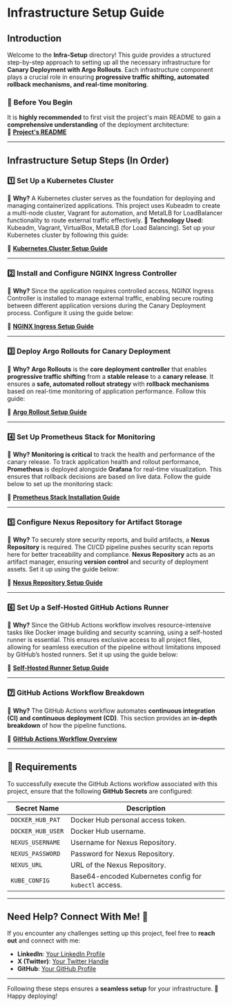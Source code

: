 # Infrastructure Setup Guide

## Introduction
Welcome to the **Infra-Setup** directory! This guide provides a structured step-by-step approach to setting up all the necessary infrastructure for **Canary Deployment with Argo Rollouts**. Each infrastructure component plays a crucial role in ensuring **progressive traffic shifting, automated rollback mechanisms, and real-time monitoring**.

### 📌 **Before You Begin**
It is **highly recommended** to first visit the project's main README to gain a **comprehensive understanding** of the deployment architecture:  
📖 [**Project's README**](https://github.com/Godfrey22152/Canary-Deployment-with-Argo-Rollout/blob/main/README.md)

---

## **Infrastructure Setup Steps (In Order)**

### 1️⃣ **Set Up a Kubernetes Cluster**
📌 **Why?** A Kubernetes cluster serves as the foundation for deploying and managing containerized applications. This project uses Kubeadm to create a multi-node cluster, Vagrant for automation, and MetalLB for LoadBalancer functionality to route external traffic effectively.
🚀 **Technology Used:** Kubeadm, Vagrant, VirtualBox, MetalLB (for Load Balancing). Set up your Kubernetes cluster by following this guide:  

🔗 **[Kubernetes Cluster Setup Guide](https://github.com/Godfrey22152/multi-node-k8s-setup-with-Vagrant-Kubeadm-and-MetalLB)**  

---

### 2️⃣ **Install and Configure NGINX Ingress Controller**
📌 **Why?** Since the application requires controlled access, NGINX Ingress Controller is installed to manage external traffic, enabling secure routing between different application versions during the Canary Deployment process. Configure it using the guide below:

🔗 **[NGINX Ingress Setup Guide](https://github.com/Godfrey22152/Canary-Deployment-with-Argo-Rollout/blob/main/Infra-Setup/Ingress-Nginx.md)**  

---

### 3️⃣ **Deploy Argo Rollouts for Canary Deployment**
📌 **Why?** **Argo Rollouts** is the **core deployment controller** that enables **progressive traffic shifting** from a **stable release** to a **canary release**. It ensures a **safe, automated rollout strategy** with **rollback mechanisms** based on real-time monitoring of application performance. Follow this guide:  

🔗 **[Argo Rollout Setup Guide](https://github.com/Godfrey22152/Canary-Deployment-with-Argo-Rollout/blob/main/Infra-Setup/argo-rollout-setup/argo-rollout.md)**  

---

### 4️⃣ **Set Up Prometheus Stack for Monitoring**
📌 **Why?** **Monitoring is critical** to track the health and performance of the canary release. To track application health and rollout performance, **Prometheus** is deployed alongside **Grafana** for real-time visualization. This ensures that rollback decisions are based on live data. Follow the guide below to set up the monitoring stack:

🔗 **[Prometheus Stack Installation Guide](https://github.com/Godfrey22152/Canary-Deployment-with-Argo-Rollout/blob/main/Infra-Setup/monitoring-setup/Prometheus_Stack_Installation.md)**  

---

### 5️⃣ **Configure Nexus Repository for Artifact Storage**
📌 **Why?** To securely store security reports, and build artifacts, a **Nexus Repository** is required. The CI/CD pipeline pushes security scan reports here for better traceability and compliance. 
**Nexus Repository** acts as an artifact manager, ensuring **version control** and security of deployment assets. Set it up using the guide below:  

🔗 **[Nexus Repository Setup Guide](https://github.com/Godfrey22152/Canary-Deployment-with-Argo-Rollout/blob/main/Infra-Setup/Nexus-Artifacts-server.md)**  

---

### 6️⃣ **Set Up a Self-Hosted GitHub Actions Runner**
📌 **Why?** Since the GitHub Actions workflow involves resource-intensive tasks like Docker image building and security scanning, using a self-hosted runner is essential. This ensures exclusive access to all project files, allowing for seamless execution of the pipeline without limitations imposed by GitHub’s hosted runners. Set it up using the guide below:

🔗 **[Self-Hosted Runner Setup Guide](https://github.com/Godfrey22152/Canary-Deployment-with-Argo-Rollout/blob/main/self-hosted-runner/README.md)**  

---

### 7️⃣ **GitHub Actions Workflow Breakdown**
📌 **Why?** The GitHub Actions workflow automates **continuous integration (CI) and continuous deployment (CD)**. This section provides an **in-depth breakdown** of how the pipeline functions.  

🔗 **[GitHub Actions Workflow Overview](https://github.com/Godfrey22152/Canary-Deployment-with-Argo-Rollout/blob/main/Infra-Setup/GitHub-Actions-Workflow-Breakdown.md)**  

---

## **🔑 Requirements**
To successfully execute the GitHub Actions workflow associated with this project, ensure that the following **GitHub Secrets** are configured:

| Secret Name          | Description |
|----------------------|-------------|
| `DOCKER_HUB_PAT`     | Docker Hub personal access token. |
| `DOCKER_HUB_USER`    | Docker Hub username. |
| `NEXUS_USERNAME`     | Username for Nexus Repository. |
| `NEXUS_PASSWORD`     | Password for Nexus Repository. |
| `NEXUS_URL`         | URL of the Nexus Repository. |
| `KUBE_CONFIG`       | Base64-encoded Kubernetes config for `kubectl` access. |

---

## **Need Help? Connect With Me!** 🤝
If you encounter any challenges setting up this project, feel free to **reach out** and connect with me:

- **LinkedIn**: [Your LinkedIn Profile](https://www.linkedin.com/in/your-profile)  
- **X (Twitter)**: [Your Twitter Handle](https://twitter.com/your-handle)  
- **GitHub**: [Your GitHub Profile](https://github.com/Godfrey22152)  

---

Following these steps ensures a **seamless setup** for your infrastructure. 🚀 Happy deploying!
